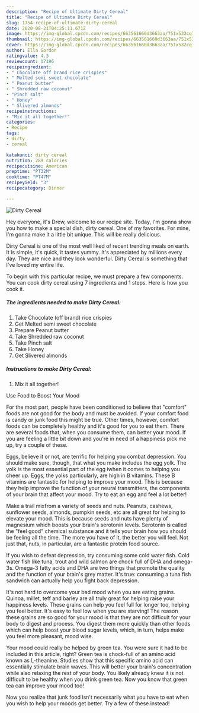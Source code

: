 ```yaml
---
description: "Recipe of Ultimate Dirty Cereal"
title: "Recipe of Ultimate Dirty Cereal"
slug: 1754-recipe-of-ultimate-dirty-cereal
date: 2020-08-21T04:25:11.671Z
image: https://img-global.cpcdn.com/recipes/663561660d3663aa/751x532cq70/dirty-cereal-recipe-main-photo.jpg
thumbnail: https://img-global.cpcdn.com/recipes/663561660d3663aa/751x532cq70/dirty-cereal-recipe-main-photo.jpg
cover: https://img-global.cpcdn.com/recipes/663561660d3663aa/751x532cq70/dirty-cereal-recipe-main-photo.jpg
author: Ella Gordon
ratingvalue: 4.3
reviewcount: 17196
recipeingredient:
- " Chocolate off brand rice crispies"
- " Melted semi sweet chocolate"
- " Peanut butter"
- " Shredded raw coconut"
- "Pinch salt"
- " Honey"
- " Slivered almonds"
recipeinstructions:
- "Mix it all together!"
categories:
- Recipe
tags:
- dirty
- cereal

katakunci: dirty cereal 
nutrition: 289 calories
recipecuisine: American
preptime: "PT32M"
cooktime: "PT47M"
recipeyield: "3"
recipecategory: Dinner

---
```



![Dirty Cereal](https://img-global.cpcdn.com/recipes/663561660d3663aa/751x532cq70/dirty-cereal-recipe-main-photo.jpg)

Hey everyone, it's Drew, welcome to our recipe site. Today, I'm gonna show you how to make a special dish, dirty cereal. One of my favorites. For mine, I'm gonna make it a little bit unique. This will be really delicious.

Dirty Cereal is one of the most well liked of recent trending meals on earth. It is simple, it's quick, it tastes yummy. It's appreciated by millions every day. They are nice and they look wonderful. Dirty Cereal is something that I've loved my entire life.




To begin with this particular recipe, we must prepare a few components. You can cook dirty cereal using 7 ingredients and 1 steps. Here is how you cook it.

<!--inarticleads1-->

##### The ingredients needed to make Dirty Cereal:

1. Take  Chocolate (off brand) rice crispies
1. Get  Melted semi sweet chocolate
1. Prepare  Peanut butter
1. Take  Shredded raw coconut
1. Take Pinch salt
1. Take  Honey
1. Get  Slivered almonds




<!--inarticleads2-->

##### Instructions to make Dirty Cereal:

1. Mix it all together!




Use Food to Boost Your Mood


For the most part, people have been conditioned to believe that "comfort" foods are not good for the body and must be avoided. If your comfort food is candy or junk food this might be true. Other times, however, comfort foods can be completely healthy and it's good for you to eat them. There are several foods that, when you consume them, can better your mood. If you are feeling a little bit down and you're in need of a happiness pick me up, try a couple of these.

Eggs, believe it or not, are terrific for helping you combat depression. You should make sure, though, that what you make includes the egg yolk. The yolk is the most essential part of the egg iwhen it comes to helping you cheer up. Eggs, the yolks particularly, are high in B vitamins. These B vitamins are fantastic for helping to improve your mood. This is because they help improve the function of your neural transmitters, the components of your brain that affect your mood. Try to eat an egg and feel a lot better!

Make a trail mixfrom a variety of seeds and nuts. Peanuts, cashews, sunflower seeds, almonds, pumpkin seeds, etc are all great for helping to elevate your mood. This is because seeds and nuts have plenty of magnesium which boosts your brain's serotonin levels. Serotonin is called the "feel good" chemical substance and it tells your brain how you should be feeling all the time. The more you have of it, the better you will feel. Not just that, nuts, in particular, are a fantastic protein food source.

If you wish to defeat depression, try consuming some cold water fish. Cold water fish like tuna, trout and wild salmon are chock full of DHA and omega-3s. Omega-3 fatty acids and DHA are two things that promote the quality and the function of your brain's grey matter. It's true: consuming a tuna fish sandwich can actually help you fight back depression. 

It's not hard to overcome your bad mood when you are eating grains. Quinoa, millet, teff and barley are all truly great for helping raise your happiness levels. These grains can help you feel full for longer too, helping you feel better. It's easy to feel low when you are starving! The reason these grains are so good for your mood is that they are not difficult for your body to digest and process. You digest them more quickly than other foods which can help boost your blood sugar levels, which, in turn, helps make you feel more pleasant, mood wise.

Your mood could really be helped by green tea. You were sure it had to be included in this article, right? Green tea is chock-full of an amino acid known as L-theanine. Studies show that this specific amino acid can essentially stimulate brain waves. This will better your brain's concentration while also relaxing the rest of your body. You likely already knew it is not difficult to be healthy when you drink green tea. Now you know that green tea can improve your mood too!

Now you realize that junk food isn't necessarily what you have to eat when you wish to help your moods get better. Try a few of these instead!

